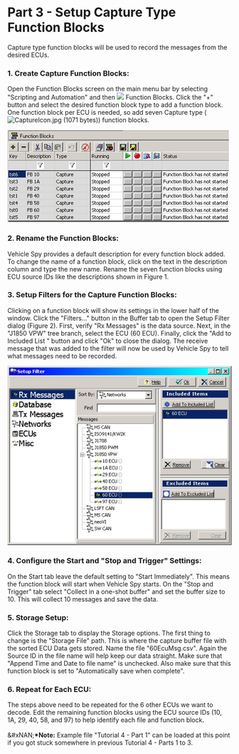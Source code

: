 # Part 3 - Setup Capture Type Function Blocks

Capture type function blocks will be used to record the messages from the desired ECUs.

### 1. Create Capture Function Blocks:

Open the Function Blocks screen on the main menu bar by selecting "Scripting and Automation" and then ![](https://cdn.intrepidcs.net/support/VehicleSpy/assets/spyExample4Part3Pic1.jpeg) Function Blocks. Click the "+" button and select the desired function block type to add a function block. One function block per ECU is needed, so add seven Capture type (![CaptureIcon.jpg (1071 bytes)](https://cdn.intrepidcs.net/support/VehicleSpy/assets/CaptureIcon.jpg)) function blocks.

![Figure 1: Use the Function Blocks screen to add and rename function blocks.](../../.gitbook/assets/spyExample4Part3Pic2.jpeg)

### 2. Rename the Function Blocks:

Vehicle Spy provides a default description for every function block added. To change the name of a function block, click on the text in the description column and type the new name. Rename the seven function blocks using ECU source IDs like the descriptions shown in Figure 1.

### 3. Setup Filters for the Capture Function Blocks:

Clicking on a function block will show its settings in the lower half of the window. Click the "Filters..." button in the Buffer tab to open the Setup Filter dialog (Figure 2). First, verify "Rx Messages" is the data source. Next, in the "J1850 VPW" tree branch, select the ECU (60 ECU). Finally, click the "Add to Included List " button and click "Ok" to close the dialog. The receive message that was added to the filter will now be used by Vehicle Spy to tell what messages need to be recorded.

![Figure 2: Setting up a filter for a Capture type function block.](../../.gitbook/assets/spyExample4Part3Pic3.jpeg)

### 4. Configure the Start and "Stop and Trigger" Settings:

On the Start tab leave the default setting to "Start Immediately". This means the function block will start when Vehicle Spy starts. On the "Stop and Trigger" tab select "Collect in a one-shot buffer" and set the buffer size to 10. This will collect 10 messages and save the data.

### 5. Storage Setup:

Click the Storage tab to display the Storage options. The first thing to change is the "Storage File" path. This is where the capture buffer file with the sorted ECU Data gets stored. Name the file "60EcuMsg.csv". Again the Source ID in the file name will help keep our data straight. Make sure that "Append Time and Date to file name" is unchecked. Also make sure that this function block is set to "Automatically save when complete".

### 6. Repeat for Each ECU:

The steps above need to be repeated for the 6 other ECUs we want to decode. Edit the remaining function blocks using the ECU source IDs (10, 1A, 29, 40, 58, and 97) to help identify each file and function block.\
\
&#xNAN;**\*Note:** Example file "Tutorial 4 - Part 1" can be loaded at this point if you got stuck somewhere in previous Tutorial 4 - Parts 1 to 3.
